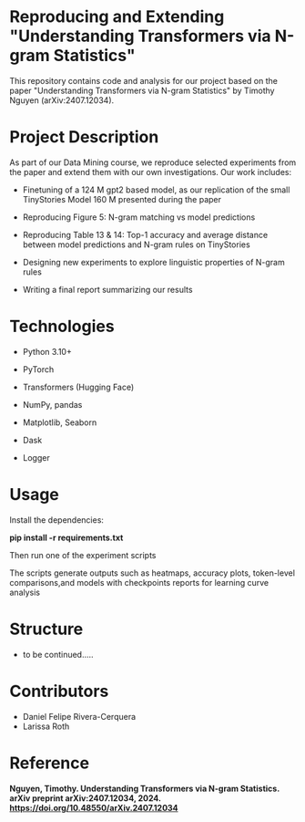 # Reproducing and Extending "Understanding Transformers via N-gram Statistics"
This repository contains code and analysis for our project based on the paper
"Understanding Transformers via N-gram Statistics" by Timothy Nguyen
(arXiv:2407.12034).

# Project Description
As part of our Data Mining course, we reproduce selected experiments from the paper and extend them with our own investigations. Our work includes:

- Finetuning of a 124 M gpt2 based model, as our replication of the small TinyStories Model 160 M presented during the paper

- Reproducing Figure 5: N-gram matching vs model predictions

- Reproducing Table 13 & 14: Top-1 accuracy and average distance between model predictions and N-gram rules on TinyStories
  
- Designing new experiments to explore linguistic properties of N-gram rules

- Writing a final report summarizing our results



# Technologies
* Python 3.10+

* PyTorch

* Transformers (Hugging Face)

* NumPy, pandas

* Matplotlib, Seaborn

* Dask 

* Logger

# Usage
Install the dependencies:

**pip install -r requirements.txt**

Then run one of the experiment scripts

The scripts generate outputs such as heatmaps, accuracy plots, token-level comparisons,and models with checkpoints reports for learning curve analysis

# Structure
- to be continued.....

# Contributors
* Daniel Felipe Rivera-Cerquera
* Larissa Roth

# Reference
**Nguyen, Timothy. Understanding Transformers via N-gram Statistics. arXiv preprint arXiv:2407.12034, 2024.
https://doi.org/10.48550/arXiv.2407.12034**
